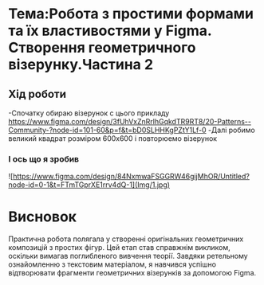 # Тема:Робота з простими формами та їх властивостями у Figma. Створення геометричного візерунку.Частина 2

## Хід роботи 
-Спочатку обираю візерунок с цього прикладу https://www.figma.com/design/3fUhVxZnRrlhGqkdTR9RT8/20-Patterns--Community-?node-id=101-60&p=f&t=bD0SLHHKgPZtY1Lf-0
-Далі робимо великий квадрат розміром 600x600 і повторюемо візерунок

### І ось що я зробив 
![https://www.figma.com/design/84NxmwaFSGGRW46gijMhOR/Untitled?node-id=0-1&t=FTmTGprXE1rrv4dQ-1](Img/1.jpg)

# Висновок 
Практична робота полягала у створенні оригінальних геометричних композицій з простих фігур. Цей етап став справжнім викликом, оскільки вимагав поглибленого вивчення теорії. Завдяки ретельному ознайомленню з текстовим матеріалом, я навчився успішно відтворювати фрагменти геометричних візерунків за допомогою Figma.



